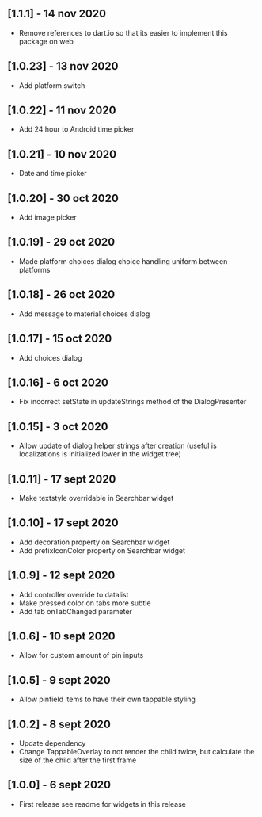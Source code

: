 ## [1.1.1] - 14 nov 2020

* Remove references to dart.io so that its easier to implement this package on web

## [1.0.23] - 13 nov 2020

* Add platform switch

## [1.0.22] - 11 nov 2020

* Add 24 hour to Android time picker

## [1.0.21] - 10 nov 2020

* Date and time picker

## [1.0.20] - 30 oct 2020

* Add image picker

## [1.0.19] - 29 oct 2020

* Made platform choices dialog choice handling uniform between platforms 

## [1.0.18] - 26 oct 2020

* Add message to material choices dialog

## [1.0.17] - 15 oct 2020

* Add choices dialog

## [1.0.16] - 6 oct 2020

* Fix incorrect setState in updateStrings method of the DialogPresenter

## [1.0.15] - 3 oct 2020

* Allow update of dialog helper strings after creation (useful is localizations is initialized lower in the widget tree)

## [1.0.11] - 17 sept 2020

* Make textstyle overridable in Searchbar widget

## [1.0.10] - 17 sept 2020

* Add decoration property on Searchbar widget
* Add prefixIconColor property on Searchbar widget

## [1.0.9] - 12 sept 2020

* Add controller override to datalist
* Make pressed color on tabs more subtle
* Add tab onTabChanged parameter

## [1.0.6] - 10 sept 2020

* Allow for custom amount of pin inputs

## [1.0.5] - 9 sept 2020

* Allow pinfield items to have their own tappable styling

## [1.0.2] - 8 sept 2020

* Update dependency
* Change TappableOverlay to not render the child twice, but calculate the size of the child after the first frame

## [1.0.0] - 6 sept 2020

* First release see readme for widgets in this release
